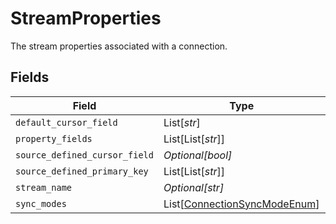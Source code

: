 # StreamProperties

The stream properties associated with a connection.


## Fields

| Field                                                                         | Type                                                                          | Required                                                                      | Description                                                                   |
| ----------------------------------------------------------------------------- | ----------------------------------------------------------------------------- | ----------------------------------------------------------------------------- | ----------------------------------------------------------------------------- |
| `default_cursor_field`                                                        | List[*str*]                                                                   | :heavy_minus_sign:                                                            | N/A                                                                           |
| `property_fields`                                                             | List[List[*str*]]                                                             | :heavy_minus_sign:                                                            | N/A                                                                           |
| `source_defined_cursor_field`                                                 | *Optional[bool]*                                                              | :heavy_minus_sign:                                                            | N/A                                                                           |
| `source_defined_primary_key`                                                  | List[List[*str*]]                                                             | :heavy_minus_sign:                                                            | N/A                                                                           |
| `stream_name`                                                                 | *Optional[str]*                                                               | :heavy_minus_sign:                                                            | N/A                                                                           |
| `sync_modes`                                                                  | List[[ConnectionSyncModeEnum](../../models/shared/connectionsyncmodeenum.md)] | :heavy_minus_sign:                                                            | N/A                                                                           |